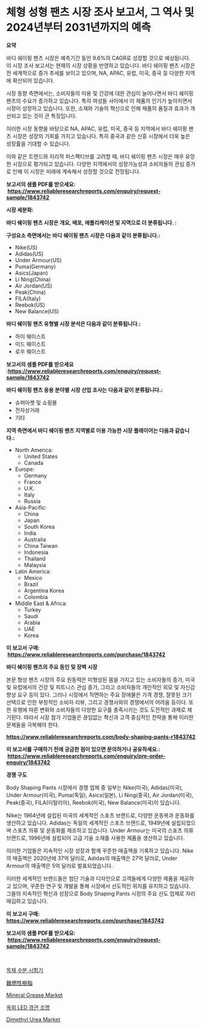 <p><h1>체형 성형 팬츠 시장 조사 보고서, 그 역사 및 2024년부터 2031년까지의 예측</h1></p><p><strong>요약</strong></p>
<p><p>바디 쉐이핑 팬츠 시장은 예측기간 동안 9.6%의 CAGR로 성장할 것으로 예상됩니다. 이 시장 조사 보고서는 현재의 시장 상황을 반영하고 있습니다. 바디 쉐이핑 팬츠 시장은 전 세계적으로 증가 추세를 보이고 있으며, NA, APAC, 유럽, 미국, 중국 등 다양한 지역에 확산되어 있습니다.</p><p>시장 동향 측면에서는, 소비자들의 미용 및 건강에 대한 관심이 늘어나면서 바디 쉐이핑 팬츠의 수요가 증가하고 있습니다. 특히 여성들 사이에서 이 제품의 인기가 높아지면서 시장이 성장하고 있습니다. 또한, 소재와 기술의 혁신으로 인해 제품의 품질과 효과가 개선되고 있는 것이 큰 특징입니다.</p><p>이러한 시장 동향을 바탕으로 NA, APAC, 유럽, 미국, 중국 등 지역에서 바디 쉐이핑 팬츠 시장은 성장의 기회를 가지고 있습니다. 특히 중국과 같은 신흥 시장에서 더욱 높은 성장률을 기대할 수 있습니다.</p><p>이와 같은 트렌드와 지리적 퍼스팩티브를 고려할 때, 바디 쉐이핑 팬츠 시장은 매우 유망한 시장으로 평가되고 있습니다. 다양한 지역에서의 성장가능성과 소비자들의 관심 증가로 인해 이 시장은 미래에 계속해서 성장할 것으로 전망됩니다.</p></p>
<p><strong>보고서의 샘플 PDF를 받으세요: &nbsp;<a href="https://www.reliableresearchreports.com/enquiry/request-sample/1843742">https://www.reliableresearchreports.com/enquiry/request-sample/1843742</a></strong></p>
<p><strong>시장 세분화:</strong></p>
<p><strong> 바디 쉐이핑 팬츠 시장은 개요, 배포, 애플리케이션 및 지역으로 더 분류됩니다. :</strong></p>
<p><strong>구성요소 측면에서는 바디 쉐이핑 팬츠 시장은 다음과 같이 분류됩니다.:</strong></p>
<p><ul><li>Nike(US)</li><li>Adidas(US)</li><li>Under Armour(US)</li><li>Puma(Germany)</li><li>Asics(Japan)</li><li>Li Ning(China)</li><li>Air Jordan(US)</li><li>Peak(China)</li><li>FILA(Italy)</li><li>Reebok(US)</li><li>New Balance(US)</li></ul></p>
<p><strong> 바디 쉐이핑 팬츠 유형별 시장 분석은 다음과 같이 분류됩니다.:</strong></p>
<p><ul><li>하이 웨이스트</li><li>미드 웨이스트</li><li>로우 웨이스트</li></ul></p>
<p><strong>보고서의 샘플 PDF를 받으세요 :<a href="https://www.reliableresearchreports.com/enquiry/request-sample/1843742">https://www.reliableresearchreports.com/enquiry/request-sample/1843742</a></strong></p>
<p><strong> 바디 쉐이핑 팬츠 응용 분야별 시장 산업 조사는 다음과 같이 분류됩니다.:</strong></p>
<p><ul><li>슈퍼마켓 및 쇼핑몰</li><li>전자상거래</li><li>기타</li></ul></p>
<p><strong>지역 측면에서 바디 쉐이핑 팬츠 지역별로 이용 가능한 시장 플레이어는 다음과 같습니다.:</strong></p>
<p><ul>
    <li>
        North America:
        <ul>
            <li>United States</li>
            <li>Canada</li>
        </ul>
    </li>
    <li>
        Europe:
        <ul>
            <li>Germany</li>
            <li>France</li>
            <li>U.K.</li>
            <li>Italy</li>
            <li>Russia</li>
        </ul>
    </li>
    <li>
        Asia-Pacific:
        <ul>
            <li>China</li>
            <li>Japan</li>
            <li>South Korea</li>
            <li>India</li>
            <li>Australia</li>
            <li>China Taiwan</li>
            <li>Indonesia</li>
            <li>Thailand</li>
            <li>Malaysia</li>
        </ul>
    </li>
    <li>
        Latin America:
        <ul>
            <li>Mexico</li>
            <li>Brazil</li>
            <li>Argentina Korea</li>
            <li>Colombia</li>
        </ul>
    </li>
    <li>
        Middle East & Africa:
        <ul>
            <li>Turkey</li>
            <li>Saudi</li>
            <li>Arabia</li>
            <li>UAE</li>
            <li>Korea</li>
        </ul>
    </li>
    </ul></p>
<p><strong>이 보고서 구매: &nbsp;<a href="https://www.reliableresearchreports.com/purchase/1843742">https://www.reliableresearchreports.com/purchase/1843742</a></strong></p>
<p><strong>바디 쉐이핑 팬츠의 주요 동인 및 장벽 시장</strong></p>
<p><p>본문 형성 팬츠 시장의 주요 원동력은 미형성된 몸을 가지고 있는 소비자들의 증가, 미국 및 유럽에서의 건강 및 피트니스 관심 증가, 그리고 소비자들의 개인적인 외모 및 자신감 향상 요구 등이 있다. 그러나 시장에서 직면하는 주요 장애물은 가격 경쟁, 잘못된 크기 선택으로 인한 부정적인 소비자 리뷰, 그리고 경쟁사와의 경쟁에서의 어려움 등이다. 또한 유행에 따른 변화와 소비자들의 다양한 요구를 충족시키는 것도 도전적인 과제로 제기된다. 따라서 시장 참가 기업들은 끊임없는 혁신과 고객 중심적인 전략을 통해 이러한 문제들을 극복해야 한다.</p></p>
<p><strong><a href="https://www.reliableresearchreports.com/body-shaping-pants-r1843742">https://www.reliableresearchreports.com/body-shaping-pants-r1843742</a></strong></p>
<p><strong>이 보고서를 구매하기 전에 궁금한 점이 있으면 문의하거나 공유하세요.: &nbsp;<a href="https://www.reliableresearchreports.com/enquiry/pre-order-enquiry/1843742">https://www.reliableresearchreports.com/enquiry/pre-order-enquiry/1843742</a></strong></p>
<p><strong>경쟁 구도</strong></p>
<p><p>Body Shaping Pants 시장에서 경쟁 업체 중 일부는 Nike(미국), Adidas(미국), Under Armour(미국), Puma(독일), Asics(일본), Li Ning(중국), Air Jordan(미국), Peak(중국), FILA(이탈리아), Reebok(미국), New Balance(미국)이 있습니다.</p><p>Nike는 1964년에 설립된 미국의 세계적인 스포츠 브랜드로, 다양한 운동복과 운동화를 생산하고 있습니다. Adidas는 독일의 세계적인 스포츠 브랜드로, 1949년에 설립되었으며 스포츠 의류 및 운동화를 제조하고 있습니다. Under Armour는 미국의 스포츠 의류 브랜드로, 1996년에 설립되어 고급 기술 소재를 사용한 제품을 생산하고 있습니다.</p><p>이러한 기업들은 지속적인 시장 성장과 함께 꾸준한 매출액을 기록하고 있습니다. Nike의 매출액은 2020년에 37억 달러로, Adidas의 매출액은 27억 달러로, Under Armour의 매출액은 5억 달러로 발표되었습니다.</p><p>이러한 세계적인 브랜드들은 첨단 기술과 디자인으로 고객들에게 다양한 제품을 제공하고 있으며, 꾸준한 연구 및 개발을 통해 시장에서 선도적인 위치를 유지하고 있습니다. 그들의 지속적인 혁신과 성장으로 Body Shaping Pants 시장의 주요 선도 업체로 자리매김하고 있습니다.</p></p>
<p><strong>이 보고서 구매: &nbsp; <a href="https://www.reliableresearchreports.com/purchase/1843742">https://www.reliableresearchreports.com/purchase/1843742</a></strong></p>
<p><strong>보고서의 샘플 PDF를 받으세요: &nbsp;<a href="https://www.reliableresearchreports.com/enquiry/request-sample/1843742">https://www.reliableresearchreports.com/enquiry/request-sample/1843742</a></strong><strong></strong></p>
<p>&nbsp;</p>
<p><p><a href="https://medium.com/@dayanarunolfsdottir/%EB%AA%A9%EC%9E%AC-%EC%88%98%EB%B6%84-%EC%B8%A1%EC%A0%95%EA%B8%B0-%EC%8B%9C%EC%9E%A5-2031%EB%85%84%EA%B9%8C%EC%A7%80%EC%9D%98-%ED%8A%B8%EB%A0%8C%EB%93%9C-%EC%98%88%EC%B8%A1-%EB%B0%8F-%EA%B2%BD%EC%9F%81-%EB%B6%84%EC%84%9D-bd9e72207fb1">목재 수분 시험기</a></p><p><a href="https://github.com/mcbeesbxa270/Market-Research-Report-List-1/blob/main/111776024493.md">難燃性樹脂</a></p><p><a href="https://issuu.com/reportprime-2/docs/mineral-grease-market-size-2030.pptx">Mineral Grease Market</a></p><p><a href="https://medium.com/@axintepreda1/%EC%95%BC%EC%99%B8-led-%EC%A1%B0%EA%B2%BD-%EC%A1%B0%EB%AA%85-%EC%8B%9C%EC%9E%A5-%EC%9D%B8%EC%82%AC%EC%9D%B4%ED%8A%B8-%EC%8B%9C%EC%9E%A5-%EB%8F%99%ED%96%A5-%EC%84%B1%EC%9E%A5-2024-%EB%85%84%EB%B6%80%ED%84%B0-2031-%EB%85%84%EA%B9%8C%EC%A7%80-%EC%98%88%EC%B8%A1-fbd9fecc41c0">옥외 LED 경관 조명</a></p><p><a href="https://issuu.com/reportprime-2/docs/dimethyl-urea-market-size-2030.pptx">Dimethyl Urea Market</a></p></p>